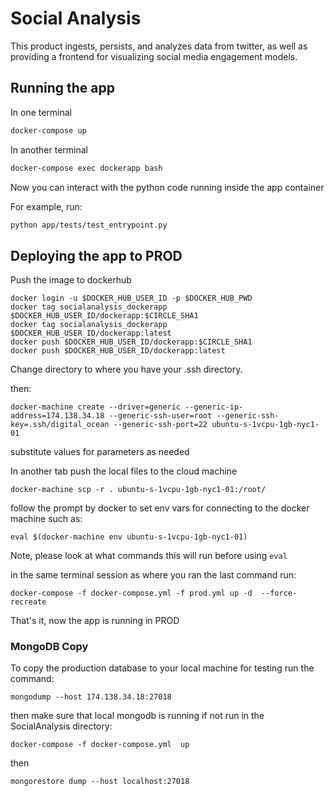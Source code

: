 # Social Analysis

This product ingests, persists, and analyzes data from twitter, as well as providing a frontend for visualizing social media engagement models. 

## Running the app

In one terminal

``` bash
docker-compose up
```

In another terminal

``` bash
docker-compose exec dockerapp bash
```

Now you can interact with the python code running inside the app container

For example, run:

``` bash
python app/tests/test_entrypoint.py
```

## Deploying the app to PROD

Push the image to dockerhub

```
docker login -u $DOCKER_HUB_USER_ID -p $DOCKER_HUB_PWD
docker tag socialanalysis_dockerapp $DOCKER_HUB_USER_ID/dockerapp:$CIRCLE_SHA1
docker tag socialanalysis_dockerapp $DOCKER_HUB_USER_ID/dockerapp:latest
docker push $DOCKER_HUB_USER_ID/dockerapp:$CIRCLE_SHA1
docker push $DOCKER_HUB_USER_ID/dockerapp:latest
```

Change directory to where you have your .ssh directory.

then:

```
docker-machine create --driver=generic --generic-ip-address=174.138.34.18 --generic-ssh-user=root --generic-ssh-key=.ssh/digital_ocean --generic-ssh-port=22 ubuntu-s-1vcpu-1gb-nyc1-01    
```

substitute values for parameters as needed

In another tab push the local files to the cloud machine

```
docker-machine scp -r . ubuntu-s-1vcpu-1gb-nyc1-01:/root/
```

follow the prompt by docker to set env vars for connecting to the docker machine such as: 

```
eval $(docker-machine env ubuntu-s-1vcpu-1gb-nyc1-01)
```

Note, please look at what commands this will run before using `eval`

in the same terminal session as where you ran the last command run:

```
docker-compose -f docker-compose.yml -f prod.yml up -d  --force-recreate
```

That's it, now the app is running in PROD

### MongoDB Copy

To copy the production database to your local machine for testing run the command:

```
mongodump --host 174.138.34.18:27018 
```

then make sure that local mongodb is running if not run in the SocialAnalysis directory:

```
docker-compose -f docker-compose.yml  up 
```

then

```
mongorestore dump --host localhost:27018
```

